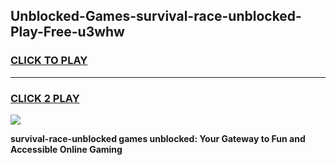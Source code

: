 
## Unblocked-Games-survival-race-unblocked-Play-Free-u3whw
<h3>
<a href="https://premium76.site?title=survival-race-unblocked&ref=12A">CLICK TO PLAY</a></h3>
<hr>

<h3>
<a href="https://premium76.site?title=survival-race-unblocked&ref=12A">CLICK 2 PLAY</a>
  
</h3>

<a href="https://premium76.site?title=survival-race-unblocked&ref=12A"><img src="https://clearcache.store/games.png"></a>


**survival-race-unblocked games unblocked: Your Gateway to Fun and Accessible Online Gaming**

